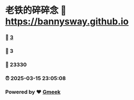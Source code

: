 # 老铁的碎碎念 :link: https://bannysway.github.io 
### :page_facing_up: [3](https://bannysway.github.io/tag.html) 
### :speech_balloon: 3 
### :hibiscus: 23330 
### :alarm_clock: 2025-03-15 23:05:08 
### Powered by :heart: [Gmeek](https://github.com/Meekdai/Gmeek)
